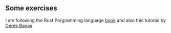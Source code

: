 ## Some exercises

I am following the Rust Porgramming language [book](https://doc.rust-lang.org/book/appendix-04-useful-development-tools.html?search=assign%20op%20patterns) and also this tutorial by [Derek Banas](https://www.youtube.com/watch?v=ygL_xcavzQ4&t=934s)
